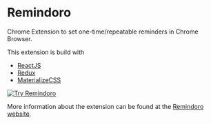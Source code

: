 # Remindoro
Chrome Extension to set one-time/repeatable reminders in Chrome Browser.

This extension is build with

* [ReactJS](https://facebook.github.io/react/)
* [Redux](http://redux.js.org/docs/introduction/)
* [MaterializeCSS](materializecss.com)

<a target="_blank" href="https://chrome.google.com/webstore/detail/remindoro/njmniggbfobokemdjebnhmbldimkofkc/">
	<img alt="Try Remindoro" src="https://developer.chrome.com/webstore/images/ChromeWebStore_BadgeWBorder_v2_340x96.png" title="Install Remindoro from the Chrome Web Store"></img>
</a>

More information about the extension can be found at the [Remindoro website](http://remindoro.com). 

